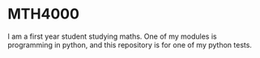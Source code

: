 # MTH4000
I am a first year student studying maths. One of my modules is programming in python, and this repository is for one of my python tests.
